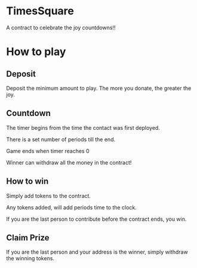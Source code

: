 # TimesSquare

A contract to celebrate the joy countdowns!!

# How to play

## Deposit
Deposit the minimum amount to play. The more you donate, the greater the joy. 

## Countdown
The timer begins from the time the contact was first deployed.

There is a set number of periods till the end. 

Game ends when timer reaches 0

Winner can withdraw all the money in the contract!

## How to win
Simply add tokens to the contract. 

Any tokens added, will add periods time to the clock.

If you are the last person to contribute before the contract ends, you win.

## Claim Prize

If you are the last person and your address is the winner, simply withdraw the winning tokens. 

